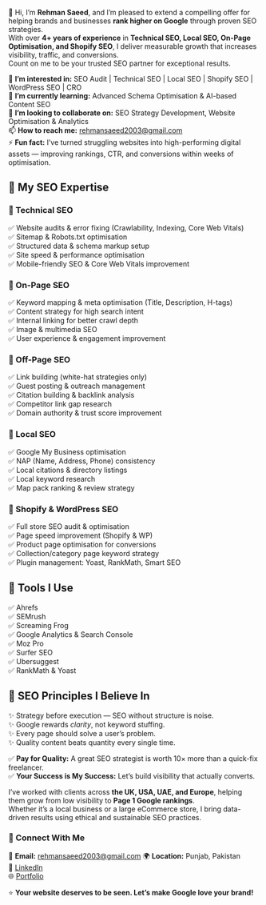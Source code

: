 👋 Hi, I’m **Rehman Saeed**, and I’m pleased to extend a compelling offer for helping brands and businesses **rank higher on Google** through proven SEO strategies.  
With over **4+ years of experience** in **Technical SEO, Local SEO, On-Page Optimisation, and Shopify SEO**, I deliver measurable growth that increases visibility, traffic, and conversions.  
Count on me to be your trusted SEO partner for exceptional results.

👀 **I’m interested in:** SEO Audit | Technical SEO | Local SEO | Shopify SEO | WordPress SEO | CRO  
🌱 **I’m currently learning:** Advanced Schema Optimisation & AI-based Content SEO  
💞️ **I’m looking to collaborate on:** SEO Strategy Development, Website Optimisation & Analytics  
📫 **How to reach me:** rehmansaeed2003@gmail.com  
⚡ **Fun fact:** I’ve turned struggling websites into high-performing digital assets — improving rankings, CTR, and conversions within weeks of optimisation.

## 🚀 My SEO Expertise

### 🔹 Technical SEO
✅ Website audits & error fixing (Crawlability, Indexing, Core Web Vitals)  
✅ Sitemap & Robots.txt optimisation  
✅ Structured data & schema markup setup  
✅ Site speed & performance optimisation  
✅ Mobile-friendly SEO & Core Web Vitals improvement  

### 🔹 On-Page SEO
✅ Keyword mapping & meta optimisation (Title, Description, H-tags)  
✅ Content strategy for high search intent  
✅ Internal linking for better crawl depth  
✅ Image & multimedia SEO  
✅ User experience & engagement improvement  

### 🔹 Off-Page SEO
✅ Link building (white-hat strategies only)  
✅ Guest posting & outreach management  
✅ Citation building & backlink analysis  
✅ Competitor link gap research  
✅ Domain authority & trust score improvement  

### 🔹 Local SEO
✅ Google My Business optimisation  
✅ NAP (Name, Address, Phone) consistency  
✅ Local citations & directory listings  
✅ Local keyword research  
✅ Map pack ranking & review strategy  

### 🔹 Shopify & WordPress SEO
✅ Full store SEO audit & optimisation  
✅ Page speed improvement (Shopify & WP)  
✅ Product page optimisation for conversions  
✅ Collection/category page keyword strategy  
✅ Plugin management: Yoast, RankMath, Smart SEO  

## 🧰 Tools I Use
✅ Ahrefs  
✅ SEMrush  
✅ Screaming Frog  
✅ Google Analytics & Search Console  
✅ Moz Pro  
✅ Surfer SEO  
✅ Ubersuggest  
✅ RankMath & Yoast  

## 🧠 SEO Principles I Believe In
✨ Strategy before execution — SEO without structure is noise.  
✨ Google rewards *clarity*, not keyword stuffing.  
✨ Every page should solve a user’s problem.  
✨ Quality content beats quantity every single time.  

✅ **Pay for Quality:** A great SEO strategist is worth 10× more than a quick-fix freelancer.  
✅ **Your Success is My Success:** Let’s build visibility that actually converts.  

I’ve worked with clients across **the UK, USA, UAE, and Europe**, helping them grow from low visibility to **Page 1 Google rankings**.  
Whether it’s a local business or a large eCommerce store, I bring data-driven results using ethical and sustainable SEO practices.

### 🔗 Connect With Me
📧 **Email:** rehmansaeed2003@gmail.com
🌍 **Location:** Punjab, Pakistan  
🔗 [LinkedIn](https://www.linkedin.com/in/rehmansaeed-international-seo-expert/)  
🌐 [Portfolio](https://shorturl.at/Ks7PJ)

⭐ **Your website deserves to be seen. Let’s make Google love your brand!**
